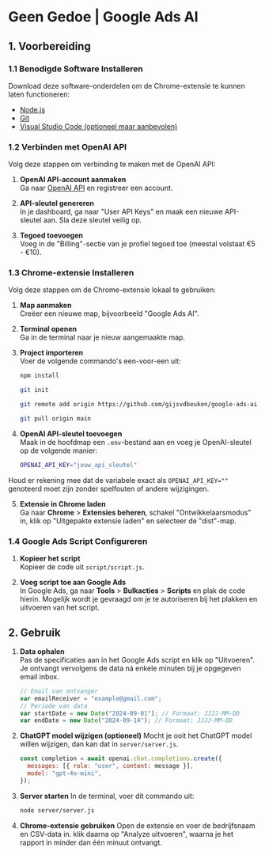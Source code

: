 # Geen Gedoe | Google Ads AI

## 1. Voorbereiding

### 1.1 Benodigde Software Installeren

Download deze software-onderdelen om de Chrome-extensie te kunnen laten functioneren:

- [Node.js](https://nodejs.org/en/download/package-manager)
- [Git](https://git-scm.com/downloads)
- [Visual Studio Code (optioneel maar aanbevolen)](https://code.visualstudio.com/download)

### 1.2 Verbinden met OpenAI API

Volg deze stappen om verbinding te maken met de OpenAI API:

1. **OpenAI API-account aanmaken**  
   Ga naar [OpenAI API](https://openai.com/index/openai-api/) en registreer een account.

2. **API-sleutel genereren**  
   In je dashboard, ga naar "User API Keys" en maak een nieuwe API-sleutel aan. Sla deze sleutel veilig op.

3. **Tegoed toevoegen**  
   Voeg in de "Billing"-sectie van je profiel tegoed toe (meestal volstaat €5 - €10).

### 1.3 Chrome-extensie Installeren

Volg deze stappen om de Chrome-extensie lokaal te gebruiken:

1. **Map aanmaken**  
   Creëer een nieuwe map, bijvoorbeeld "Google Ads AI".

2. **Terminal openen**  
   Ga in de terminal naar je nieuw aangemaakte map.

3. **Project importeren**  
   Voer de volgende commando's een-voor-een uit:

   ```bash
   npm install
   ```

   ```bash
   git init
   ```

   ```bash
   git remote add origin https://github.com/gijsvdbeuken/google-ads-ai.git
   ```

   ```bash
   git pull origin main
   ```

4. **OpenAI API-sleutel toevoegen**  
   Maak in de hoofdmap een `.env`-bestand aan en voeg je OpenAI-sleutel op de volgende manier:

   ```bash
   OPENAI_API_KEY="jouw_api_sleutel"
   ```

Houd er rekening mee dat de variabele exact als `OPENAI_API_KEY=""` genoteerd moet zijn zonder spelfouten of andere wijzigingen.

5. **Extensie in Chrome laden**  
   Ga naar **Chrome** > **Extensies beheren**, schakel "Ontwikkelaarsmodus" in, klik op "Uitgepakte extensie laden" en selecteer de "dist"-map.

### 1.4 Google Ads Script Configureren

1. **Kopieer het script**  
   Kopieer de code uit `script/script.js`.

2. **Voeg script toe aan Google Ads**  
   In Google Ads, ga naar **Tools** > **Bulkacties** > **Scripts** en plak de code hierin. Mogelijk wordt je gevraagd om je te autoriseren bij het plakken en uitvoeren van het script.

## 2. Gebruik

1. **Data ophalen**  
    Pas de specificaties aan in het Google Ads script en klik op "Uitvoeren". Je ontvangt vervolgens de data ná enkele minuten bij je opgegeven email inbox.

   ```javascript
   // Email van ontvanger
   var emailReceiver = "example@gmail.com";
   // Periode van data
   var startDate = new Date("2024-09-01"); // Formaat: JJJJ-MM-DD
   var endDate = new Date("2024-09-14"); // Formaat: JJJJ-MM-DD
   ```

2. **ChatGPT model wijzigen (optioneel)**
   Mocht je ooit het ChatGPT model willen wijzigen, dan kan dat in `server/server.js`.

   ```javascript
   const completion = await openai.chat.completions.create({
     messages: [{ role: "user", content: message }],
     model: "gpt-4o-mini",
   });
   ```

3. **Server starten**
   In de terminal, voer dit commando uit:

   ```bash
   node server/server.js
   ```

4. **Chrome-extensie gebruiken**
   Open de extensie en voer de bedrijfsnaam en CSV-data in. klik daarna op "Analyze uitvoeren", waarna je het rapport in minder dan één minuut ontvangt.

